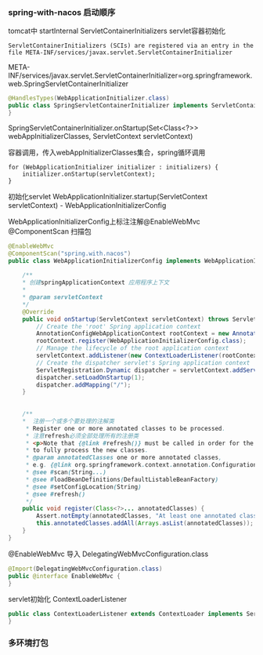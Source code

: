 ### spring-with-nacos 启动顺序
tomcat中 startInternal
ServletContainerInitializers servlet容器初始化

    ServletContainerInitializers (SCIs) are registered via an entry in the
    file META-INF/services/javax.servlet.ServletContainerInitializer
    
META-INF/services/javax.servlet.ServletContainerInitializer=org.springframework.web.SpringServletContainerInitializer

```java
@HandlesTypes(WebApplicationInitializer.class)
public class SpringServletContainerInitializer implements ServletContainerInitializer {
}
```
SpringServletContainerInitializer.onStartup(Set<Class<?>> webAppInitializerClasses, ServletContext servletContext)

容器调用，传入webAppInitializerClasses集合，spring循环调用

    for (WebApplicationInitializer initializer : initializers) {
        initializer.onStartup(servletContext);
    }

初始化servlet
WebApplicationInitializer.startup(ServletContext servletContext)
 \- WebApplicationInitializerConfig


WebApplicationInitializerConfig上标注注解@EnableWebMvc @ComponentScan 扫描包
```java
@EnableWebMvc
@ComponentScan("spring.with.nacos")
public class WebApplicationInitializerConfig implements WebApplicationInitializer {
    
    /**
    * 创建springApplicationContext 应用程序上下文
    * 
    * @param servletContext
    */
    @Override
    public void onStartup(ServletContext servletContext) throws ServletException {
        // Create the 'root' Spring application context
        AnnotationConfigWebApplicationContext rootContext = new AnnotationConfigWebApplicationContext();
        rootContext.register(WebApplicationInitializerConfig.class);
        // Manage the lifecycle of the root application context
        servletContext.addListener(new ContextLoaderListener(rootContext));
        // Create the dispatcher servlet's Spring application context
        ServletRegistration.Dynamic dispatcher = servletContext.addServlet("dispatcher", new DispatcherServlet(rootContext));
        dispatcher.setLoadOnStartup(1);
        dispatcher.addMapping("/");
    }
    
    
    /**
    *  注册一个或多个要处理的注解类
     * Register one or more annotated classes to be processed.
     * 注意refresh必须全部处理所有的注册类
     * <p>Note that {@link #refresh()} must be called in order for the context
     * to fully process the new classes.
     * @param annotatedClasses one or more annotated classes,
     * e.g. {@link org.springframework.context.annotation.Configuration @Configuration} classes
     * @see #scan(String...)
     * @see #loadBeanDefinitions(DefaultListableBeanFactory)
     * @see #setConfigLocation(String)
     * @see #refresh()
     */
    public void register(Class<?>... annotatedClasses) {
        Assert.notEmpty(annotatedClasses, "At least one annotated class must be specified");
        this.annotatedClasses.addAll(Arrays.asList(annotatedClasses));
    }
}
```

@EnableWebMvc 导入 DelegatingWebMvcConfiguration.class
```java
@Import(DelegatingWebMvcConfiguration.class)
public @interface EnableWebMvc {
}
```


servlet初始化
ContextLoaderListener 
```java
public class ContextLoaderListener extends ContextLoader implements ServletContextListener {
}
```

### 多环境打包


















